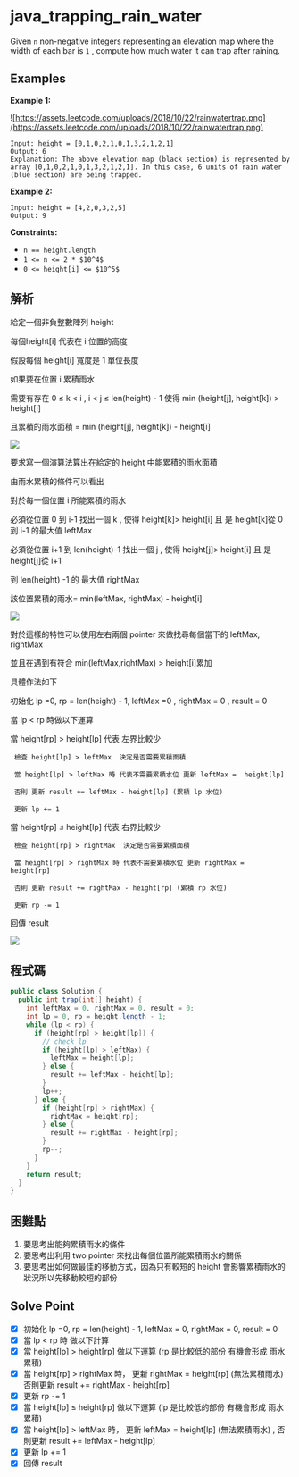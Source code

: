 # java_trapping_rain_water

Given `n` non-negative integers representing an elevation map where the width of each bar is `1`
, compute how much water it can trap after raining.

## Examples

**Example 1:**

![https://assets.leetcode.com/uploads/2018/10/22/rainwatertrap.png](https://assets.leetcode.com/uploads/2018/10/22/rainwatertrap.png)

```
Input: height = [0,1,0,2,1,0,1,3,2,1,2,1]
Output: 6
Explanation: The above elevation map (black section) is represented by array [0,1,0,2,1,0,1,3,2,1,2,1]. In this case, 6 units of rain water (blue section) are being trapped.

```

**Example 2:**

```
Input: height = [4,2,0,3,2,5]
Output: 9

```

**Constraints:**

- `n == height.length`
- `1 <= n <= 2 * $10^4$`
- `0 <= height[i] <= $10^5$`

## 解析

給定一個非負整數陣列 height 

每個height[i] 代表在 i 位置的高度

假設每個 height[i] 寬度是 1 單位長度

如果要在位置 i 累積雨水

需要有存在  0 ≤ k < i , i < j ≤ len(height) - 1 使得 min (height[j], height[k]) > height[i]

且累積的雨水面積 =  min (height[j], height[k]) - height[i]

![](https://i.imgur.com/QrMBGDN.png)

要求寫一個演算法算出在給定的 height 中能累積的雨水面積

由雨水累積的條件可以看出

對於每一個位置 i 所能累積的雨水 

必須從位置 0 到 i-1 找出一個  k , 使得 height[k]> height[i] 且 是 height[k]從 0 到 i-1 的最大值 leftMax

必須從位置 i+1 到 len(height)-1 找出一個  j , 使得 height[j]> height[i] 且 是 height[j]從 i+1

 到 len(height) -1 的 最大值 rightMax

該位置累積的雨水= min(leftMax, rightMax) - height[i]


![](https://i.imgur.com/CE7pcVN.png)

對於這樣的特性可以使用左右兩個 pointer 來做找尋每個當下的 leftMax, rightMax

並且在遇到有符合 min(leftMax,rightMax) >  height[i]累加

具體作法如下

初始化 lp =0, rp = len(height) - 1, leftMax =0 , rightMax = 0 , result = 0

當 lp < rp 時做以下運算

  當  height[rp] > height[lp] 代表 左界比較少

     檢查 height[lp] > leftMax  決定是否需要累積面積 

     當 height[lp] > leftMax 時 代表不需要累積水位 更新 leftMax =  height[lp]

     否則 更新 result += leftMax - height[lp] (累積 lp 水位)

     更新 lp += 1

當  height[rp] ≤ height[lp] 代表 右界比較少

     檢查 height[rp] > rightMax  決定是否需要累積面積 

     當 height[rp] > rightMax 時 代表不需要累積水位 更新 rightMax =  height[rp]

     否則 更新 result += rightMax - height[rp] (累積 rp 水位)

     更新 rp -= 1

回傳 result

![](https://i.imgur.com/a5Slape.png)

## 程式碼
```java
public class Solution {
  public int trap(int[] height) {
    int leftMax = 0, rightMax = 0, result = 0;
    int lp = 0, rp = height.length - 1;
    while (lp < rp) {
      if (height[rp] > height[lp]) {
        // check lp
        if (height[lp] > leftMax) {
          leftMax = height[lp];
        } else {
          result += leftMax - height[lp];
        }
        lp++;
      } else {
        if (height[rp] > rightMax) {
          rightMax = height[rp];
        } else {
          result += rightMax - height[rp];
        }
        rp--;
      }
    }
    return result;
  }
}

```
## 困難點

1. 要思考出能夠累積雨水的條件
2. 要思考出利用 two pointer 來找出每個位置所能累積雨水的關係
3. 要思考出如何做最佳的移動方式，因為只有較短的 height 會影響累積雨水的狀況所以先移動較短的部份

## Solve Point

- [x]  初始化 lp =0, rp = len(height) - 1, leftMax = 0, rightMax = 0, result = 0
- [x]  當 lp < rp 時 做以下計算
- [x]  當 height[lp] > height[rp] 做以下運算 (rp 是比較低的部份 有機會形成 雨水累積)
- [x]  當 height[rp] > rightMax 時， 更新 rightMax = height[rp] (無法累積雨水) 否則更新 result += rightMax - height[rp]
- [x]  更新 rp -= 1
- [x]  當 height[lp] ≤ height[rp] 做以下運算 (lp 是比較低的部份 有機會形成 雨水累積)
- [x]  當 height[lp] > leftMax 時， 更新 leftMax = height[lp] (無法累積雨水) , 否則更新 result += leftMax - height[lp]
- [x]  更新 lp += 1
- [x]  回傳 result